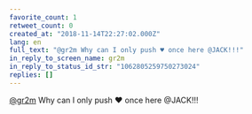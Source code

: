 ```yaml
---
favorite_count: 1
retweet_count: 0
created_at: "2018-11-14T22:27:02.000Z"
lang: en
full_text: "@gr2m Why can I only push ♥️ once here @JACK!!!"
in_reply_to_screen_name: gr2m
in_reply_to_status_id_str: "1062805259750273024"
replies: []
---
```


[@gr2m](https://twitter.com/gr2m) Why can I only push ♥️ once here @JACK!!!
